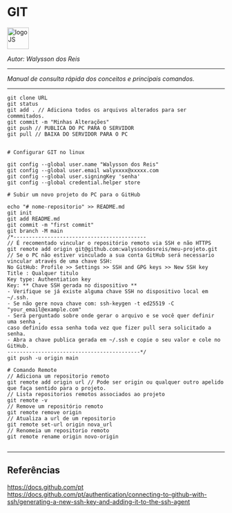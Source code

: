 # **GIT**
<div>
<img src="http://git-scm.com/images/logos/downloads/Git-Logo-1788C.png" alt="logoJS" width="50px"/> 
</div>

*Autor: Walysson dos Reis*

----------------------------------------------
*Manual de consulta rápida dos conceitos e principais comandos.*

---------------------
~~~git
git clone URL
git status
git add . // Adiciona todos os arquivos alterados para ser commmitados.
git commit -m "Minhas Alterações"
git push // PUBLICA DO PC PARA O SERVIDOR
git pull // BAIXA DO SERVIDOR PARA O PC


# Configurar GIT no linux

git config --global user.name "Walysson dos Reis"
git config --global user.email walyxxxx@xxxxx.com
git config --global user.signingKey 'senha'
git config --global credential.helper store

# Subir um novo projeto do PC para o GitHub

echo "# nome-repositorio" >> README.md
git init
git add README.md
git commit -m "first commit"
git branch -M main
/*-------------------------------------------
// É recomentado vincular o repositório remoto via SSH e não HTTPS
git remote add origin git@github.com:walyssondosreis/meu-projeto.git
// Se o PC não estiver vinculado a sua conta GitHub será necessario vincular através de uma chave SSH:
No GitHub: Profile >> Settings >> SSH and GPG keys >> New SSH key
Title : Qualquer titulo 
Key type: Authentiation key
Key: ** Chave SSH gerada no dispositivo **
- Verifique se já existe alguma chave SSH no dispositivo local em ~/.ssh.
- Se não gere nova chave com: ssh-keygen -t ed25519 -C "your_email@example.com"
- Será perguntado sobre onde gerar o arquivo e se você quer definir uma senha ,
caso definido essa senha toda vez que fizer pull sera solicitado a senha.
- Abra a chave publica gerada em ~/.ssh e copie o seu valor e cole no GitHub. 
-------------------------------------------*/
git push -u origin main

# Comando Remote
// Adiciona um repositorio remoto
git remote add origin url // Pode ser origin ou qualquer outro apelido que faça sentido para o projeto.
// Lista repositorios remotos associados ao projeto
git remote -v
// Remove um repositório remoto
git remote remove origin
// Atualiza a url de um repositorio
git remote set-url origin nova_url
// Renomeia um repositorio remoto
git remote rename origin novo-origin


~~~~
--------
## Referências  
https://docs.github.com/pt  
https://docs.github.com/pt/authentication/connecting-to-github-with-ssh/generating-a-new-ssh-key-and-adding-it-to-the-ssh-agent
